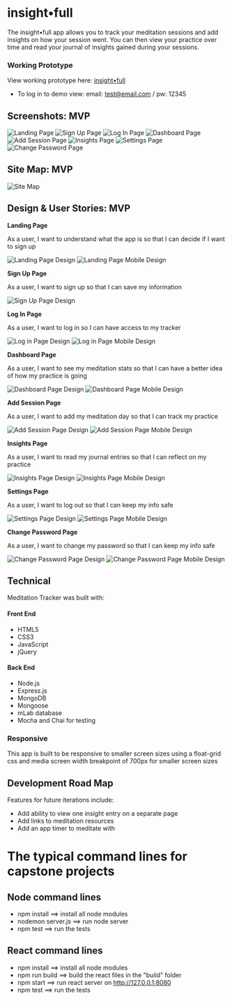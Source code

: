 # insight•full

The insight•full app allows you to track your meditation sessions and add insights on how your session went. You can then view your practice over time and read your journal of insights gained during your sessions.

### Working Prototype

View working prototype here: [insight•full](https://meditation-tracker.herokuapp.com/)  

* To log in to demo view: email: test@email.com / pw: 12345


## Screenshots: MVP

![Landing Page](/screenshots/landing-page.png)
![Sign Up Page](/screenshots/sign-up.png)
![Log In Page](/screenshots/log-in.png)
![Dashboard Page](/screenshots/dashboard.png)
![Add Session Page](/screenshots/add-session.png)
![Insights Page](/screenshots/insights.png)
![Settings Page](/screenshots/settings.png)
![Change Password Page](/screenshots/change-pw.png)
  

## Site Map: MVP 

![Site Map](/screenshots/designs/site-map.png)

## Design & User Stories: MVP

**Landing Page** 

As a user, I want to understand what the app is so that I can decide if I want to sign up

![Landing Page Design](/screenshots/designs/landing.png)
![Landing Page Mobile Design](/screenshots/designs/landing-mobile.png)

**Sign Up Page** 

As a user, I want to sign up so that I can save my information 

![Sign Up Page Design](/screenshots/designs/sign-up.png)

**Log In Page** 

As a user, I want to log in so I can have access to my tracker

![Log in Page Design](/screenshots/designs/log-in.png)
![Log in Page Mobile Design](/screenshots/designs/log-in-mobile.png)

**Dashboard Page** 

As a user, I want to see my meditation stats so that I can have a better idea of how my practice is going

![Dashboard Page Design](/screenshots/designs/dashboard.png)
![Dashboard Page Mobile Design](/screenshots/designs/dashboard-mobile.png)

**Add Session Page** 

As a user, I want to add my meditation day so that I can track my practice

![Add Session Page Design](/screenshots/designs/add-session.png)
![Add Session Page Mobile Design](/screenshots/designs/add-session-mobile.png)

**Insights Page** 

As a user, I want to read my journal entries so that I can reflect on my practice

![Insights Page Design](/screenshots/designs/insights.png)
![Insights Page Mobile Design](/screenshots/designs/insights-mobile.png)

**Settings Page** 

As a user, I want to log out so that I can keep my info safe

![Settings Page Design](/screenshots/designs/settings.png)
![Settings Page Mobile Design](/screenshots/designs/settings-mobile.png)

**Change Password Page** 

As a user, I want to change my password so that I can keep my info safe

![Change Password Page Design](/screenshots/designs/change-pw.png)
![Change Password Page Mobile Design](/screenshots/designs/change-pw-mobile.png)




## Technical

Meditation Tracker was built with: 

#### Front End

* HTML5
* CSS3
* JavaScript 
* jQuery 

#### Back End 

* Node.js 
* Express.js
* MongoDB
* Mongoose
* mLab database
* Mocha and Chai for testing


### Responsive
This app is built to be responsive to smaller screen sizes using a float-grid css and media screen width breakpoint of 700px for smaller screen sizes



## Development Road Map
Features for future iterations include: 
- Add ability to view one insight entry on a separate page
- Add links to meditation resources
- Add an app timer to meditate with


#  The typical command lines for capstone projects

## Node command lines
* npm install ==> install all node modules
* nodemon server.js ==> run node server
* npm test ==> run the tests

## React command lines
* npm install ==> install all node modules
* npm run build ==> build the react files in the "build" folder
* npm start ==> run react server on http://127.0.0.1:8080
* npm test ==> run the tests


